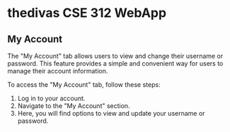 # thedivas CSE 312 WebApp

## My Account

The "My Account" tab allows users to view and change their username or password. This feature provides a simple and convenient way for users to manage their account information.

To access the "My Account" tab, follow these steps:

1. Log in to your account.
2. Navigate to the "My Account" section.
3. Here, you will find options to view and update your username or password.
